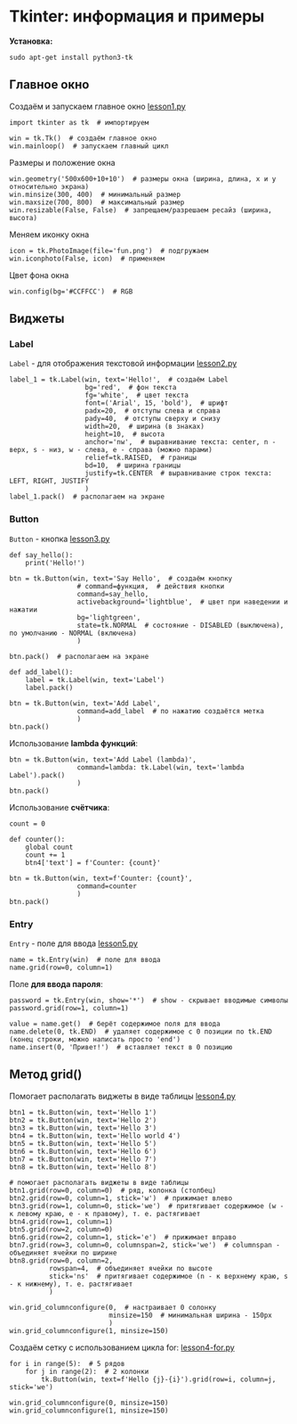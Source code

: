 # Tkinter: информация и примеры

**Установка:**

`sudo apt-get install python3-tk`

## Главное окно

Создаём и запускаем главное окно [lesson1.py](gui_project/lesson1.py)

```Python3
import tkinter as tk  # импортируем

win = tk.Tk()  # создаём главное окно
win.mainloop()  # запускаем главный цикл
```

Размеры и положение окна

```Python3
win.geometry('500x600+10+10')  # размеры окна (ширина, длина, x и y относительно экрана)
win.minsize(300, 400)  # минимальный размер
win.maxsize(700, 800)  # максимальный размер
win.resizable(False, False)  # запрещаем/разрешаем ресайз (ширина, высота)
```

Меняем иконку окна

```Python3
icon = tk.PhotoImage(file='fun.png')  # подгружаем
win.iconphoto(False, icon)  # применяем
```

Цвет фона окна

```Python3
win.config(bg='#CCFFCC')  # RGB
```

## Виджеты

### Label

`Label` - для отображения текстовой информации [lesson2.py](gui_project/lesson2.py)

```Python3
label_1 = tk.Label(win, text='Hello!',  # создаём Label
                   bg='red',  # фон текста
                   fg='white',  # цвет текста
                   font=('Arial', 15, 'bold'),  # шрифт
                   padx=20,  # отступы слева и справа
                   pady=40,  # отступы сверху и снизу
                   width=20,  # ширина (в знаках)
                   height=10,  # высота
                   anchor='nw',  # выравнивание текста: center, n - верх, s - низ, w - слева, e - справа (можно парами)
                   relief=tk.RAISED,  # границы
                   bd=10,  # ширина границы
                   justify=tk.CENTER  # выравнивание строк текста: LEFT, RIGHT, JUSTIFY
                   )
label_1.pack()  # располагаем на экране
```

### Button

`Button` - кнопка [lesson3.py](gui_project/lesson3.py)

```Python3
def say_hello():
    print('Hello!')

btn = tk.Button(win, text='Say Hello',  # создаём кнопку
                 # command=функция,  # действия кнопки
                 command=say_hello,
                 activebackground='lightblue',  # цвет при наведении и нажатии
                 bg='lightgreen',
                 state=tk.NORMAL  # состояние - DISABLED (выключена), по умолчанию - NORMAL (включена)
                 )

btn.pack()  # располагаем на экране
```

```Python3
def add_label():
    label = tk.Label(win, text='Label')
    label.pack()

btn = tk.Button(win, text='Add Label',
                 command=add_label  # по нажатию создаётся метка
                 )
btn.pack()
```

Использование **lambda функций**:

```Python3
btn = tk.Button(win, text='Add Label (lambda)',
                 command=lambda: tk.Label(win, text='lambda Label').pack()
                 )
btn.pack()
```

Использование **счётчика**:

```Python3
count = 0

def counter():
    global count
    count += 1
    btn4['text'] = f'Counter: {count}'

btn = tk.Button(win, text=f'Counter: {count}',
                 command=counter
                 )
btn.pack()
```

### Entry

`Entry` - поле для ввода [lesson5.py](gui_project/lesson5.py)

```Python3
name = tk.Entry(win)  # поле для ввода
name.grid(row=0, column=1)
```

Поле **для ввода пароля**:

```Python3
password = tk.Entry(win, show='*')  # show - скрывает вводимые символы
password.grid(row=1, column=1)
```

```Python3
value = name.get()  # берёт содержимое поля для ввода
name.delete(0, tk.END)  # удаляет содержимое с 0 позиции по tk.END (конец строки, можно написать просто 'end')
name.insert(0, 'Привет!')  # вставляет текст в 0 позицию
```

## Метод grid()

Помогает располагать виджеты в виде таблицы [lesson4.py](gui_project/lesson4.py)

```Python3
btn1 = tk.Button(win, text='Hello 1')
btn2 = tk.Button(win, text='Hello 2')
btn3 = tk.Button(win, text='Hello 3')
btn4 = tk.Button(win, text='Hello world 4')
btn5 = tk.Button(win, text='Hello 5')
btn6 = tk.Button(win, text='Hello 6')
btn7 = tk.Button(win, text='Hello 7')
btn8 = tk.Button(win, text='Hello 8')

# помогает располагать виджеты в виде таблицы
btn1.grid(row=0, column=0)  # ряд, колонка (столбец)
btn2.grid(row=0, column=1, stick='w')  # прижимает влево
btn3.grid(row=1, column=0, stick='we')  # притягивает содержимое (w - к левому краю, e - к правому), т. е. растягивает
btn4.grid(row=1, column=1)
btn5.grid(row=2, column=0)
btn6.grid(row=2, column=1, stick='e')  # прижимает вправо
btn7.grid(row=3, column=0, columnspan=2, stick='we')  # columnspan - объединяет ячейки по ширине
btn8.grid(row=0, column=2,
          rowspan=4,  # объединяет ячейки по высоте
          stick='ns'  # притягивает содержимое (n - к верхнему краю, s - к нижнему), т. е. растягивает
          )

win.grid_columnconfigure(0,  # настраивает 0 солонку
                         minsize=150  # минимальная ширина - 150px
                         )
win.grid_columnconfigure(1, minsize=150)
```

Создаём сетку с использованием цикла for: [lesson4-for.py](gui_project/lesson4-for.py)

```Python3
for i in range(5):  # 5 рядов
    for j in range(2):  # 2 колонки
        tk.Button(win, text=f'Hello {j}-{i}').grid(row=i, column=j, stick='we')

win.grid_columnconfigure(0, minsize=150)
win.grid_columnconfigure(1, minsize=150)
```